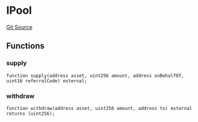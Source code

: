 # IPool
[Git Source](https://github.com/AstariaXYZ/starport/blob/15aa42a21bd8713473a3e2d3f09c004e943dc663/src/custodians/AAVEPoolCustodian.sol)


## Functions
### supply


```solidity
function supply(address asset, uint256 amount, address onBehalfOf, uint16 referralCode) external;
```

### withdraw


```solidity
function withdraw(address asset, uint256 amount, address to) external returns (uint256);
```

